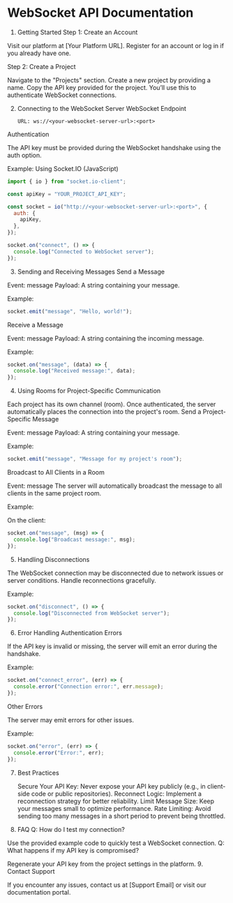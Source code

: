 # WebSocket API Documentation

1.  Getting Started
    Step 1: Create an Account

Visit our platform at [Your Platform URL].
Register for an account or log in if you already have one.

Step 2: Create a Project

Navigate to the "Projects" section.
Create a new project by providing a name.
Copy the API key provided for the project. You’ll use this to authenticate WebSocket connections.

2.  Connecting to the WebSocket Server
    WebSocket Endpoint

        URL: ws://<your-websocket-server-url>:<port>

Authentication

The API key must be provided during the WebSocket handshake using the auth option.

Example: Using Socket.IO (JavaScript)

```javascript
import { io } from "socket.io-client";

const apiKey = "YOUR_PROJECT_API_KEY";

const socket = io("http://<your-websocket-server-url>:<port>", {
  auth: {
    apiKey,
  },
});

socket.on("connect", () => {
  console.log("Connected to WebSocket server");
});
```

3. Sending and Receiving Messages
   Send a Message

Event: message
Payload: A string containing your message.

Example:

```javascript
socket.emit("message", "Hello, world!");
```

Receive a Message

Event: message
Payload: A string containing the incoming message.

Example:

```javascript
socket.on("message", (data) => {
  console.log("Received message:", data);
});
```

4. Using Rooms for Project-Specific Communication

Each project has its own channel (room). Once authenticated, the server automatically places the connection into the project's room.
Send a Project-Specific Message

Event: message
Payload: A string containing your message.

Example:

```javascript
socket.emit("message", "Message for my project's room");
```

Broadcast to All Clients in a Room

Event: message
The server will automatically broadcast the message to all clients in the same project room.

Example:

On the client:

```javascript
socket.on("message", (msg) => {
  console.log("Broadcast message:", msg);
});
```

5. Handling Disconnections

The WebSocket connection may be disconnected due to network issues or server conditions. Handle reconnections gracefully.

Example:

```javascript
socket.on("disconnect", () => {
  console.log("Disconnected from WebSocket server");
});
```

6. Error Handling
   Authentication Errors

If the API key is invalid or missing, the server will emit an error during the handshake.

Example:

```javascript
socket.on("connect_error", (err) => {
  console.error("Connection error:", err.message);
});
```

Other Errors

The server may emit errors for other issues.

Example:

```javascript
socket.on("error", (err) => {
  console.error("Error:", err);
});
```

7. Best Practices

   Secure Your API Key: Never expose your API key publicly (e.g., in client-side code or public repositories).
   Reconnect Logic: Implement a reconnection strategy for better reliability.
   Limit Message Size: Keep your messages small to optimize performance.
   Rate Limiting: Avoid sending too many messages in a short period to prevent being throttled.

8. FAQ
   Q: How do I test my connection?

Use the provided example code to quickly test a WebSocket connection.
Q: What happens if my API key is compromised?

Regenerate your API key from the project settings in the platform. 9. Contact Support

If you encounter any issues, contact us at [Support Email] or visit our documentation portal.
